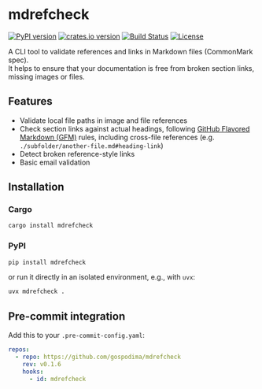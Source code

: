 # mdrefcheck

[![PyPI version](https://img.shields.io/pypi/v/mdrefcheck.svg?logo=pypi&logoColor=white)](https://pypi.org/project/mdrefcheck/)
[![crates.io version](https://img.shields.io/crates/v/mdrefcheck.svg?logo=rust&logoColor=white)](https://crates.io/crates/mdrefcheck)
[![Build Status](https://github.com/gospodima/mdrefcheck/actions/workflows/ci.yml/badge.svg)](https://github.com/gospodima/mdrefcheck/actions/workflows/ci.yml)
[![License](https://img.shields.io/badge/license-MIT-blue.svg)](./LICENSE)

A CLI tool to validate references and links in Markdown files (CommonMark spec).  
It helps to ensure that your documentation is free from broken section links, missing images or files.

## Features

- Validate local file paths in image and file references
- Check section links against actual headings, following [GitHub Flavored Markdown (GFM)](https://docs.github.com/en/get-started/writing-on-github/getting-started-with-writing-and-formatting-on-github/basic-writing-and-formatting-syntax#section-links) rules, including cross-file references (e.g. `./subfolder/another-file.md#heading-link`)
- Detect broken reference-style links
- Basic email validation

## Installation

### Cargo

```bash
cargo install mdrefcheck
```

### PyPI

```bash
pip install mdrefcheck
```

or run it directly in an isolated environment, e.g., with `uvx`:

```bash
uvx mdrefcheck .
```

## Pre-commit integration

Add this to your `.pre-commit-config.yaml`:

```yaml
repos:
  - repo: https://github.com/gospodima/mdrefcheck
    rev: v0.1.6
    hooks:
      - id: mdrefcheck
```
